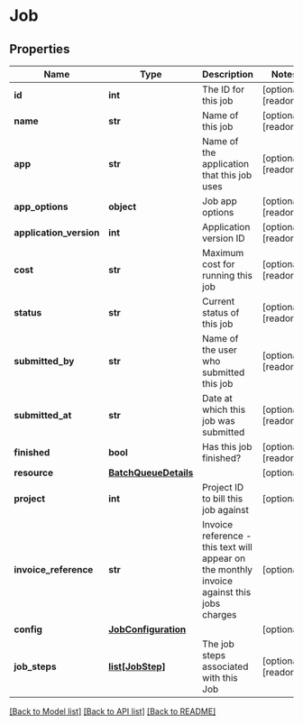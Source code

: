 # Job

## Properties
Name | Type | Description | Notes
------------ | ------------- | ------------- | -------------
**id** | **int** | The ID for this job | [optional] [readonly] 
**name** | **str** | Name of this job | [optional] [readonly] 
**app** | **str** | Name of the application that this job uses | [optional] [readonly] 
**app_options** | **object** | Job app options | [optional] [readonly] 
**application_version** | **int** | Application version ID | [optional] [readonly] 
**cost** | **str** | Maximum cost for running this job | [optional] [readonly] 
**status** | **str** | Current status of this job | [optional] [readonly] 
**submitted_by** | **str** | Name of the user who submitted this job | [optional] [readonly] 
**submitted_at** | **str** | Date at which this job was submitted | [optional] [readonly] 
**finished** | **bool** | Has this job finished? | [optional] [readonly] 
**resource** | [**BatchQueueDetails**](BatchQueueDetails.md) |  | [optional] 
**project** | **int** | Project ID to bill this job against | [optional] 
**invoice_reference** | **str** | Invoice reference - this text will appear on the monthly invoice against this jobs charges | [optional] 
**config** | [**JobConfiguration**](JobConfiguration.md) |  | [optional] 
**job_steps** | [**list[JobStep]**](JobStep.md) | The job steps associated with this Job | [optional] [readonly] 

[[Back to Model list]](../README.md#documentation-for-models) [[Back to API list]](../README.md#documentation-for-api-endpoints) [[Back to README]](../README.md)


